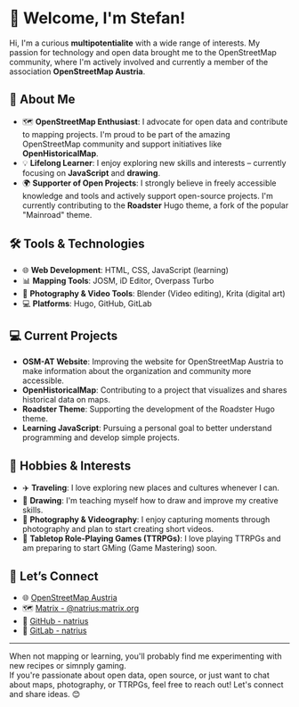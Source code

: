 # 👋 Welcome, I'm Stefan!

Hi, I'm a curious **multipotentialite** with a wide range of interests. My passion for technology and open data brought me to the OpenStreetMap community, where I'm actively involved and currently a member of the association **OpenStreetMap Austria**.

## 🌟 About Me
- 🗺️ **OpenStreetMap Enthusiast**: I advocate for open data and contribute to mapping projects. I'm proud to be part of the amazing OpenStreetMap community and support initiatives like **OpenHistoricalMap**.
- 💡 **Lifelong Learner**: I enjoy exploring new skills and interests – currently focusing on **JavaScript** and **drawing**.  
- 🌍 **Supporter of Open Projects**: I strongly believe in freely accessible knowledge and tools and actively support open-source projects. I'm currently contributing to the **Roadster** Hugo theme, a fork of the popular "Mainroad" theme.  

## 🛠️ Tools & Technologies
- 🌐 **Web Development**: HTML, CSS, JavaScript (learning)  
- 📊 **Mapping Tools**: JOSM, iD Editor, Overpass Turbo  
- 📸 **Photography & Video Tools**: Blender (Video editing), Krita (digital art)
- 💻 **Platforms**: Hugo, GitHub, GitLab  

## 💻 Current Projects
- **OSM-AT Website**: Improving the website for OpenStreetMap Austria to make information about the organization and community more accessible.  
- **OpenHistoricalMap**: Contributing to a project that visualizes and shares historical data on maps.  
- **Roadster Theme**: Supporting the development of the Roadster Hugo theme.  
- **Learning JavaScript**: Pursuing a personal goal to better understand programming and develop simple projects.  

## 🌱 Hobbies & Interests
- ✈️ **Traveling**: I love exploring new places and cultures whenever I can.  
- 🎨 **Drawing**: I'm teaching myself how to draw and improve my creative skills.  
- 📸 **Photography & Videography**: I enjoy capturing moments through photography and plan to start creating short videos.  
- 🎲 **Tabletop Role-Playing Games (TTRPGs)**: I love playing TTRPGs and am preparing to start GMing (Game Mastering) soon.  

## 🤝 Let’s Connect
- 🌐 [OpenStreetMap Austria](https://www.openstreetmap.at/)  
- 🗺️ [Matrix - @natrius:matrix.org](https://matrix.to/#/@natrius:matrix.org)  
- 🐙 [GitHub - natrius](https://github.com/natrius)  
- 🦊 [GitLab - natrius](https://gitlab.com/natrius)  

---

When not mapping or learning, you'll probably find me experimenting with new recipes or simnply gaming.  
If you're passionate about open data, open source, or just want to chat about maps, photography, or TTRPGs, feel free to reach out! Let's connect and share ideas. 😊
